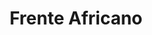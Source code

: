 ﻿---
title: "Frente Africano"
permalink: periodes_965.html
layout: periode
dataInici: 1914-08-03
dataFi: 1918-11-23
sidebar: periodes
pares:
  - id: 310
    title: "Primera Guerra Mundial"
    dataInici: "(1914-07-28)"
    dataFi: "(1918-11-11)"

fills:
  - id: 966
    title: "Campaña de Togolandia"
    dataInici: "(1914-08-09)"
    dataFi: "(1914-08-26)"

  - id: 970
    title: "Batalla de Jassin"
    dataInici: "(1915-01-18)"
    dataFi: "(1915-01-19)"

jocsPrincipals:
  - title: "Sideshow: The Campaign for German East Africa 1914-1918"
    bggId: 3054
    dataInici: 
    dataFi: 

jocsEscenaris:
jocsEpoca:
jocsEpocaEscenaris:
---
